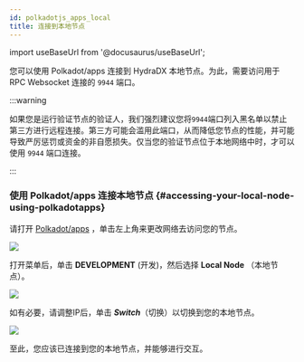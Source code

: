 ```yaml
---
id: polkadotjs_apps_local 
title: 连接到本地节点 
---
```


import useBaseUrl from '@docusaurus/useBaseUrl';

您可以使用 Polkadot/apps 连接到 HydraDX 本地节点。为此，需要访问用于 RPC Websocket 连接的 `9944` 端口。

:::warning

如果您是运行验证节点的验证人，我们强烈建议您将`9944`端口列入黑名单以禁止第三方进行远程连接。第三方可能会滥用此端口，从而降低您节点的性能，并可能导致严厉惩罚或资金的非自愿损失。仅当您的验证节点位于本地网络中时，才可以使用 `9944` 端口连接。

:::

### 使用 Polkadot/apps 连接本地节点 {#accessing-your-local-node-using-polkadotapps}

请打开 [Polkadot/apps](https://polkadot.js.org/apps/) ，单击左上角来更改网络去访问您的节点。 

<div>
  <img src={useBaseUrl('/polkadotjs-apps/PolkadotJS-APPS-1.png')} />
</div>

打开菜单后，单击 **DEVELOPMENT** (开发)，然后选择 **Local Node** （本地节点）。
<div style={{textAlign: 'center'}}>
  <img src={useBaseUrl('/polkadotjs-apps/local-1.png')} />
</div>

如有必要，请调整IP后，单击 ***Switch***（切换）以切换到您的本地节点。

<div style={{textAlign: 'center'}}>
  <img src={useBaseUrl('/polkadotjs-apps/local-2.png')} />
</div>

至此，您应该已连接到您的本地节点，并能够进行交互。
